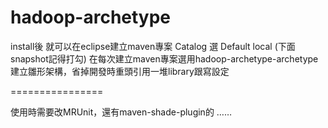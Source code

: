 hadoop-archetype
================


install後
就可以在eclipse建立maven專案
Catalog 選 Default local (下面snapshot記得打勾)
在每次建立maven專案選用hadoop-archetype-archetype
建立雛形架構，省掉開發時重頭引用一堆library跟寫設定

================

使用時需要改MRUnit，還有maven-shade-plugin的 
<mainClass>……</mainClass>


